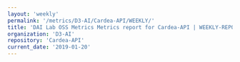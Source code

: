 ```yaml
---
layout: 'weekly'
permalink: '/metrics/D3-AI/Cardea-API/WEEKLY/'
title: 'DAI Lab OSS Metrics Metrics report for Cardea-API | WEEKLY-REPORT-2019-01-20'
organization: 'D3-AI'
repository: 'Cardea-API'
current_date: '2019-01-20'
---
```

